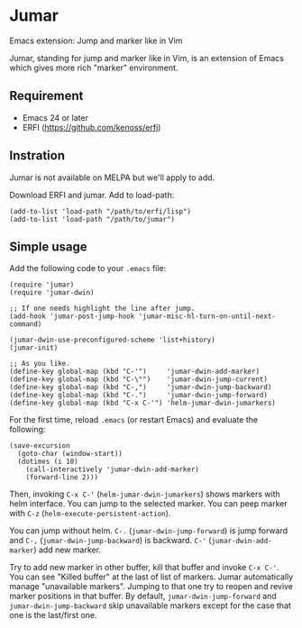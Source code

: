 Jumar
=====

Emacs extension: Jump and marker like in Vim

Jumar, standing for jump and marker like in Vim, is an extension of Emacs which
gives more rich "marker" environment.


## Requirement

- Emacs 24 or later
- ERFI (https://github.com/kenoss/erfi)


## Instration

Jumar is not available on MELPA but we'll apply to add.

Download ERFI and jumar.  Add to load-path:

```emacs-lisp
(add-to-list 'load-path "/path/to/erfi/lisp")
(add-to-list 'load-path "/path/to/jumar")
```


## Simple usage

Add the following code to your `.emacs` file:

```emacs-lisp
(require 'jumar)
(require 'jumar-dwin)

;; If one needs highlight the line after jump.
(add-hook 'jumar-post-jump-hook 'jumar-misc-hl-turn-on-until-next-command)

(jumar-dwin-use-preconfigured-scheme 'list+history)
(jumar-init)

;; As you like.
(define-key global-map (kbd "C-'")     'jumar-dwin-add-marker)
(define-key global-map (kbd "C-\"")    'jumar-dwin-jump-current)
(define-key global-map (kbd "C-,")     'jumar-dwin-jump-backward)
(define-key global-map (kbd "C-.")     'jumar-dwin-jump-forward)
(define-key global-map (kbd "C-x C-'") 'helm-jumar-dwin-jumarkers)
```

For the first time, reload `.emacs` (or restart Emacs) and evaluate the following:

```
(save-excursion
  (goto-char (window-start))
  (dotimes (i 10)
    (call-interactively 'jumar-dwin-add-marker)
    (forward-line 2)))
```

Then, invoking `C-x C-'` (`helm-jumar-dwin-jumarkers`) shows markers with helm interface.
You can jump to the selected marker.  You can peep marker with `C-z`
(`helm-execute-persistent-action`).

You can jump without helm.  `C-.` (`jumar-dwin-jump-forward`) is jump forward and
`C-,` (`jumar-dwin-jump-backward`) is backward.  `C-'` (`jumar-dwin-add-marker`) add new marker.

Try to add new marker in other buffer, kill that buffer and invoke `C-x C-'`.  You can see
"Killed buffer" at the last of list of markers.  Jumar automatically manage "unavailable markers".
Jumping to that one try to reopen and revive marker positions in that buffer.
By default, `jumar-dwin-jump-forward` and `jumar-dwin-jump-backward` skip unavailable markers
except for the case that one is the last/first one.
